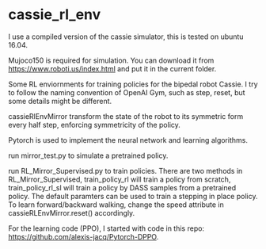 # cassie_rl_env
I use a compiled version of the cassie simulator, this is tested on ubuntu 16.04.

Mujoco150 is required for simulation. You can download it from https://www.roboti.us/index.html and put it in the current folder.

Some RL enviornments for training policies for the bipedal robot Cassie. I try to follow the naming convention of OpenAI Gym, such as step, reset, but some details might be different.

cassieRlEnvMirror transform the state of the robot to its symmetric form every half step, enforcing symmetricity of the policy.

Pytorch is used to implement the neural network and learning algorithms.

run mirror_test.py to simulate a pretrained policy.

run RL_Mirror_Supervised.py to train policies. There are two methods in RL_Mirror_Supervised, train_policy_rl will train a policy from scratch, train_policy_rl_sl will train a policy by DASS samples from a pretrained policy. The default paramters can be used to train a stepping in place policy. To learn forward/backward walking, change the speed attribute in cassieRLEnvMirror.reset() accordingly.

For the learning code (PPO), I started with code in this repo: https://github.com/alexis-jacq/Pytorch-DPPO.
